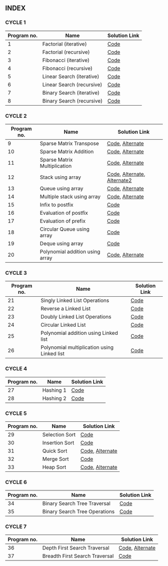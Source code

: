 ## INDEX
### CYCLE 1
| Program no.      | Name | Solution Link    |
| ----------- | ----------- |  -----------  |
| 1      | Factorial (iterative)       |  [Code](https://github.com/Vishruth-S/S3_DS_LAB/blob/master/!Lab%20Cycle%20Programs/CYCLE_1/Factorial%20without%20recursion.c) |
| 2   | Factorial (recursive)        | [Code](https://github.com/Vishruth-S/S3_DS_LAB/blob/master/!Lab%20Cycle%20Programs/CYCLE_1/Factorial%20with%20recursion.c)     |
| 3   | Fibonacci (iterative)        | [Code](https://github.com/Vishruth-S/S3_DS_LAB/blob/master/!Lab%20Cycle%20Programs/CYCLE_1/Fibonacci%20without%20recursion.c)      |
| 4   | Fibonacci (recursive)        | [Code](https://github.com/Vishruth-S/S3_DS_LAB/blob/master/!Lab%20Cycle%20Programs/CYCLE_1/Fibonacci%20with%20recursion.c)      |
| 5   | Linear Search (iterative)        | [Code](https://github.com/Vishruth-S/S3_DS_LAB/blob/master/!Lab%20Cycle%20Programs/CYCLE_1/LinearSearchWithoutRecursion.c)     |
| 6   | Linear Search (recursive)        | [Code](https://github.com/Vishruth-S/S3_DS_LAB/blob/master/!Lab%20Cycle%20Programs/CYCLE_1/LinearSeacrh_Recursion.c)      |
| 7   | Binary Search (iterative)        | [Code](https://github.com/Vishruth-S/S3_DS_LAB/blob/master/!Lab%20Cycle%20Programs/CYCLE_1/BinarySearchWithoutRecursion.c)      |
| 8   | Binary Search (recursive)        | [Code](https://github.com/Vishruth-S/S3_DS_LAB/blob/master/!Lab%20Cycle%20Programs/CYCLE_1/Binary%20Search%20with%20recursion.c)      |

### CYCLE 2
| Program no.      | Name | Solution Link    |
| ----------- | ----------- |  -----------  |
| 9      | Sparse Matrix Transpose    | [Code](https://github.com/Vishruth-S/S3_DS_LAB/blob/master/!Lab%20Cycle%20Programs/CYCLE_2/VishruthS_Q09_SparseTranspose.c), [Alternate](https://github.com/Vishruth-S/S3_DS_LAB/blob/Add-index/CYCLE_2/Alternate_solutions/Elizabeth_Q9.c)   |
| 10   | Sparse Matrix Addition        | [Code](https://github.com/Vishruth-S/S3_DS_LAB/blob/master/!Lab%20Cycle%20Programs/CYCLE_2/VishruthS_Q10_SparseSum.c), [Alternate](https://github.com/Vishruth-S/S3_DS_LAB/blob/Add-index/CYCLE_2/Alternate_solutions/Q10_sparseMatrix_additionALT.c)     |
| 11   | Sparse Matrix Multiplication        | [Code](https://github.com/Vishruth-S/S3_DS_LAB/blob/master/!Lab%20Cycle%20Programs/CYCLE_2/VishruthS_Q11_SparseProduct.c), [Alternate](https://github.com/Vishruth-S/S3_DS_LAB/blob/Add-index/CYCLE_2/Alternate_solutions/VishruthS_Q11_SparseProduct_ALT.c)      |
| 12   | Stack using array        | [Code](https://github.com/Vishruth-S/S3_DS_LAB/blob/master/!Lab%20Cycle%20Programs/CYCLE_2/VishruthS_Q12_arrayStack.c), [Alternate](https://github.com/Vishruth-S/S3_DS_LAB/blob/master/!Lab%20Cycle%20Programs/CYCLE_2/Alternate_solutions/Stack_Using_Array.c), [Alternate2](https://github.com/Vishruth-S/S3_DS_LAB/blob/master/!Lab%20Cycle%20Programs/CYCLE_2/Alternate_solutions/Stackimplementation.c)     |
| 13   | Queue using array        | [Code](https://github.com/Vishruth-S/S3_DS_LAB/blob/master/!Lab%20Cycle%20Programs/CYCLE_2/VishruthS_Q13_arrayQueue.c), [Alternate](https://github.com/Vishruth-S/S3_DS_LAB/blob/master/!Lab%20Cycle%20Programs/CYCLE_2/Alternate_solutions/Queueimplementation.c)     |
| 14   | Multiple stack using array        | [Code](https://github.com/Vishruth-S/S3_DS_LAB/blob/master/!Lab%20Cycle%20Programs/CYCLE_2/VishruthS_Q14_arrayTwoStack.c), [Alternate](https://github.com/Vishruth-S/S3_DS_LAB/blob/master/CYCLE_2/Alternate_solutions/Multiplestack.c)    |
| 15   | Infix to postfix      | [Code](https://github.com/Vishruth-S/S3_DS_LAB/blob/master/!Lab%20Cycle%20Programs/CYCLE_2/VishruthS_Q15_Infix2postix.c)     |
| 16   | Evaluation of postfix        | [Code](https://github.com/Vishruth-S/S3_DS_LAB/blob/master/!Lab%20Cycle%20Programs/CYCLE_2/VishruthS_Q16_postfixEval.c)      |
| 17   | Evaluation of prefix        | [Code](https://github.com/Vishruth-S/S3_DS_LAB/blob/master/!Lab%20Cycle%20Programs/CYCLE_2/VishruthS_Q17_prefixEval.c)      |
| 18   | Circular Queue using array       | [Code](https://github.com/Vishruth-S/S3_DS_LAB/blob/master/!Lab%20Cycle%20Programs/CYCLE_2/VishruthS_Q18_CircularQ.c)      |
| 19   | Deque using array       | [Code](https://github.com/Vishruth-S/S3_DS_LAB/blob/master/!Lab%20Cycle%20Programs/CYCLE_2/VishruthS_Q19_Deque.c)     |
| 20   | Polynomial addition using array        | [Code](https://github.com/Vishruth-S/S3_DS_LAB/blob/master/!Lab%20Cycle%20Programs/CYCLE_2/VishruthS_Q20_PolynomialAddArray.c), [Alternate](https://github.com/Vishruth-S/S3_DS_LAB/blob/master/!Lab%20Cycle%20Programs/CYCLE_2/Alternate_solutions/VishruthS_Q20_PolyAdd.c)     |

### CYCLE 3
| Program no.      | Name | Solution Link    |
| ----------- | ----------- |  -----------  |
| 21      | Singly Linked List Operations    | [Code](https://github.com/Vishruth-S/S3_DS_LAB/blob/master/!Lab%20Cycle%20Programs/CYCLE_3/VishruthS_Q21_LinkedList.c) |
| 22      | Reverse a Linked List    | [Code](https://github.com/Vishruth-S/S3_DS_LAB/blob/master/!Lab%20Cycle%20Programs/CYCLE_3/VishruthS_Q22_ReverseLinkedList.c) |
| 23      | Doubly Linked List Operations    | [Code](https://github.com/Vishruth-S/S3_DS_LAB/blob/master/!Lab%20Cycle%20Programs/CYCLE_3/VishruthS_Q23_DoublyLinkedList.c) |
| 24      | Circular Linked List    | [Code](https://github.com/Vishruth-S/S3_DS_LAB/blob/master/!Lab%20Cycle%20Programs/CYCLE_3/VIshruthS_Q24_CircularLinkedList.c) |
| 25      | Polynomial addition using Linked list   | [Code](https://github.com/Vishruth-S/S3_DS_LAB/blob/master/!Lab%20Cycle%20Programs/CYCLE_3/VishruthS_Q25_polyAddLinked.c) |
| 26      | Polynomial multiplication using Linked list    | [Code](https://github.com/Vishruth-S/S3_DS_LAB/blob/master/!Lab%20Cycle%20Programs/CYCLE_3/VishruthS_Q26_polyMultiply.c) |

### CYCLE 4
| Program no.      | Name | Solution Link    |
| ----------- | ----------- |  -----------  |
| 27      | Hashing 1    | [Code](https://github.com/Vishruth-S/S3_DS_LAB/blob/master/!Lab%20Cycle%20Programs/CYCLE_4/VishruthS_Q27_Hashing1.c) |
| 28      | Hashing 2    | [Code](https://github.com/Vishruth-S/S3_DS_LAB/blob/master/!Lab%20Cycle%20Programs/CYCLE_4/VishruthS_Q28_Hashing2.c) |

### CYCLE 5
| Program no.      | Name | Solution Link    |
| ----------- | ----------- |  -----------  |
| 29      | Selection Sort   | [Code](https://github.com/Vishruth-S/S3_DS_LAB/blob/master/!Lab%20Cycle%20Programs/CYCLE_5/VishruthS_Q29_selectionSort.c) |
| 30     | Insertion Sort    | [Code](https://github.com/Vishruth-S/S3_DS_LAB/blob/master/!Lab%20Cycle%20Programs/CYCLE_5/VishruthS_Q30_insertionSort.c) |
| 31      | Quick Sort   | [Code](https://github.com/Vishruth-S/S3_DS_LAB/blob/master/!Lab%20Cycle%20Programs/CYCLE_5/VishruthS_Q31_quickSort.c), [Alternate](https://github.com/Vishruth-S/S3_DS_LAB/blob/master/!Lab%20Cycle%20Programs/CYCLE_5/Alternate_Solutions/QuickSort.c) |
| 32     | Merge Sort    | [Code](https://github.com/Vishruth-S/S3_DS_LAB/blob/master/!Lab%20Cycle%20Programs/CYCLE_5/VishruthS_Q32_mergeSort.c) |
| 33      | Heap Sort   | [Code](https://github.com/Vishruth-S/S3_DS_LAB/blob/master/!Lab%20Cycle%20Programs/CYCLE_5/VishruthS_Q33_heapSort.c), [Alternate](https://github.com/Vishruth-S/S3_DS_LAB/blob/master/!Lab%20Cycle%20Programs/CYCLE_5/Alternate_Solutions/heapSort_Iterative.c) |

### CYCLE 6
| Program no.      | Name | Solution Link    |
| ----------- | ----------- |  -----------  |
| 34      | Binary Search Tree Traversal    | [Code](https://github.com/Vishruth-S/S3_DS_LAB/blob/master/!Lab%20Cycle%20Programs/CYCLE_6/VishruthS_Q34_BST-Traversal.c) |
| 35      | Binary Search Tree Operations    | [Code](https://github.com/Vishruth-S/S3_DS_LAB/blob/master/!Lab%20Cycle%20Programs/CYCLE_6/VishruthS_Q35_BST-Operations.c) |

### CYCLE 7
| Program no.      | Name | Solution Link    |
| ----------- | ----------- |  -----------  |
| 36      | Depth First Search Traversal   | [Code](https://github.com/Vishruth-S/S3_DS_LAB/blob/master/!Lab%20Cycle%20Programs/CYCLE_7/VishruthS_Q36_DFS_traversal.c), [Alternate](https://github.com/Vishruth-S/S3_DS_LAB/blob/master/!Lab%20Cycle%20Programs/CYCLE_7/Alternate%20Solutions/VishruthS_Q36_DFS-traversal_Recursive.c) |
| 37      | Breadth First Search Traversal   | [Code](https://github.com/Vishruth-S/S3_DS_LAB/blob/master/!Lab%20Cycle%20Programs/CYCLE_7/VishruthS_Q37_BFS-traversal.c) |
